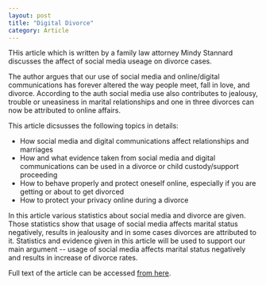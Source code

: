 ```yaml
---
layout: post
title: "Digital Divorce"
category: Article
---
```


THis article which is written by a family law attorney Mindy Stannard discusses the affect of social media useage on divorce cases.

The author argues that our use of social media and online/digital communications has forever altered the way people meet, fall in love, and divorce.
According to the auth social media use also contributes to jealousy, trouble or uneasiness in marital relationships and 
one in three divorces can now be attributed to online affairs.
<!--more-->
This article dicsusses the following topics in details:
- How social media and digital communications affect relationships and marriages
- How and what evidence taken from social media and digital communications can be used in a divorce or child custody/support proceeding
- How to behave properly and protect oneself online, especially if you are getting or about to get divorced
- How to protect your privacy online during a divorce

In this article various statistics about social media and divorce are given.
Those statistics show that usage of social media affects marital status negatively, results in jealousity and in some cases divorces are attributed to it.
Statistics and evidence given in this article will be used to support our main argument -- usage of social media affects marital status negatively and results in  increase of divorce rates.

Full text of the article can be accessed [from here](https://www.mckinleyirvin.com/Resources/Digital-Divorce-A-Guide-for-Social-Media-Digital/Stats-On-Social-Media-Divorce.aspx).
